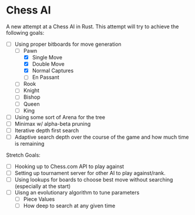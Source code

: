 Chess AI
========

A new attempt at a Chess AI in Rust.  This attempt will try to achieve the following goals:

- [ ] Using proper bitboards for move generation
    - [ ] Pawn
        - [x] Single Move
        - [x] Double Move
        - [x] Normal Captures
        - [ ] En Passant
    - [ ] Rook
    - [ ] Knight
    - [ ] Bishop
    - [ ] Queen
    - [ ] King
- [ ] Using some sort of Arena for the tree
- [ ] Minimax w/ alpha-beta pruning
- [ ] Iterative depth first search
- [ ] Adaptive search depth over the course of the game and how much time is remaining

Stretch Goals:

- [ ] Hooking up to Chess.com API to play against
- [ ] Setting up tournament server for other AI to play against/rank.
- [ ] Using lookups for boards to choose best move without searching (especially at the start)
- [ ] Uisng an evolutionary algorithm to tune parameters
  - [ ] Piece Values
  - [ ] How deep to search at any given time